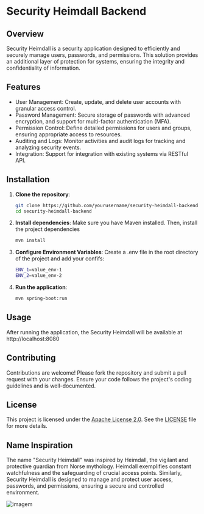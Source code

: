 # Security Heimdall Backend

## Overview
Security Heimdall is a security application designed to efficiently and securely manage users, passwords, and permissions. This solution provides an additional layer of protection for systems, ensuring the integrity and confidentiality of information.

## Features
- User Management: Create, update, and delete user accounts with granular access control.
- Password Management: Secure storage of passwords with advanced encryption, and support for multi-factor authentication (MFA).
- Permission Control: Define detailed permissions for users and groups, ensuring appropriate access to resources.
- Auditing and Logs: Monitor activities and audit logs for tracking and analyzing security events.
- Integration: Support for integration with existing systems via RESTful API.

## Installation
1. **Clone the repository**:
   
   ```bash
   git clone https://github.com/yourusername/security-heimdall-backend.git
   cd security-heimdall-backend

2. **Install dependencies**:
   Make sure you have Maven installed. Then, install the project dependencies
   
   ```bash
   mvn install

3. **Configure Environment Variables**:
   Create a .env file in the root directory of the project and add your confifs:
   
   ```bash
   ENV_1=value_env-1
   ENV_2=value_env-2

4. **Run the application**:
   
   ```bash   
   mvn spring-boot:run

## Usage
After running the application, the Security Heimdall will be available at http://localhost:8080

## Contributing
Contributions are welcome! Please fork the repository and submit a pull request with your changes. Ensure your code follows the project's coding guidelines and is well-documented.

## License
This project is licensed under the [Apache License 2.0](https://www.apache.org/licenses/LICENSE-2.0). See the [LICENSE](./LICENSE) file for more details.

## Name Inspiration
The name "Security Heimdall" was inspired by Heimdall, the vigilant and protective guardian from Norse mythology. Heimdall exemplifies constant watchfulness and the safeguarding of crucial access points. Similarly, Security Heimdall is designed to manage and protect user access, passwords, and permissions, ensuring a secure and controlled environment.

![imagem](https://github.com/user-attachments/assets/f40fe637-a214-4fa1-8670-0099e88f5b85)

